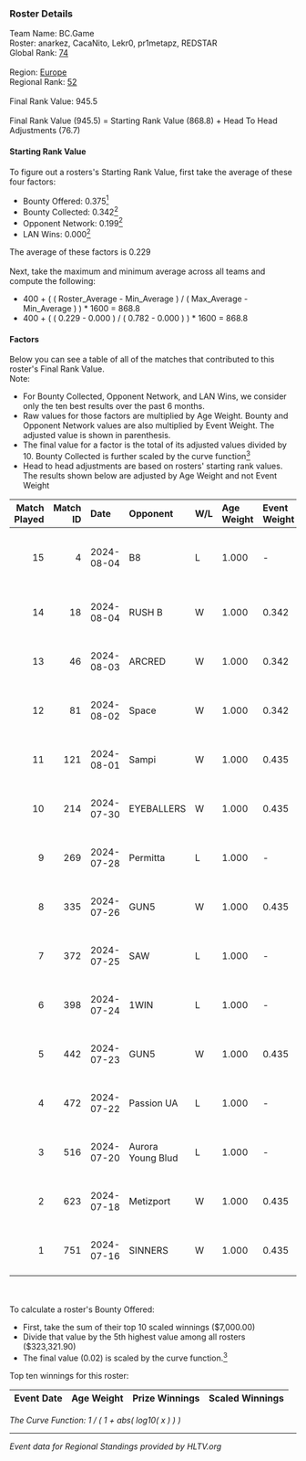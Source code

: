 ### Roster Details<br />
Team Name: BC.Game<br />
Roster: anarkez, CacaNito, Lekr0, pr1metapz, REDSTAR<br />
Global Rank: [74](../standings_global.md)<br />
<br />
Region: [Europe]( ../standings_europe.md)<br />
Regional Rank: [52]( ../standings_europe.md)<br />
<br />
Final Rank Value:  945.5<br />
<br />
Final Rank Value (945.5) = Starting Rank Value (868.8) + Head To Head Adjustments (76.7)<br />

#### Starting Rank Value<br />
To figure out a rosters's Starting Rank Value, first take the average of these four factors:<br />
- Bounty Offered: 0.375[<sup>1</sup>](#table2)
- Bounty Collected: 0.342[<sup>2</sup>](#table1)
- Opponent Network: 0.199[<sup>2</sup>](#table1)
- LAN Wins: 0.000[<sup>2</sup>](#table1)

The average of these factors is 0.229<br />
<br />
Next, take the maximum and minimum average across all teams and compute the following:<br />
- 400 + ( ( Roster_Average - Min_Average ) / ( Max_Average - Min_Average ) ) * 1600 = 868.8
- 400 + ( ( 0.229 - 0.000 ) / ( 0.782 - 0.000 ) ) * 1600 = 868.8


#### Factors<br />
Below you can see a table of all of the matches that contributed to this roster's Final Rank Value.<br />
Note:<br />

- For Bounty Collected, Opponent Network, and LAN Wins, we consider only the ten best results over the past 6 months.
- Raw values for those factors are multiplied by Age Weight. Bounty and Opponent Network values are also multiplied by Event Weight. The adjusted value is shown in parenthesis.
- The final value for a factor is the total of its adjusted values divided by 10. Bounty Collected is further scaled by the curve function[<sup>3</sup>](#curveFunction)
- Head to head adjustments are based on rosters' starting rank values. The results shown below are adjusted by Age Weight and not Event Weight
<span id="table1"></span><br />


| Match Played | Match ID | Date       | Opponent          | W/L | Age Weight | Event Weight | Bounty Collected | Opponent Network | LAN Wins  | H2H Adj. | Roster                                       |
| -: | -: | :- | :- | :- | :- | :- | :- | :- | :- | -: | :- |
|           15 |        4 | 2024-08-04 | B8                | L   | 1.000      | -            | -                | -                | -         |    -7.01 | anarkez, CacaNito, Lekr0, pr1metapz, REDSTAR |
|           14 |       18 | 2024-08-04 | RUSH B            | W   | 1.000      | 0.342        | 0.026 (0.009)    | 0.386 (0.132)    | 0 (0.000) |    16.17 | anarkez, CacaNito, joel, Lekr0, pr1metapz    |
|           13 |       46 | 2024-08-03 | ARCRED            | W   | 1.000      | 0.342        | 0.041 (0.014)    | 0.344 (0.118)    | 0 (0.000) |    16.77 | anarkez, CacaNito, joel, Lekr0, pr1metapz    |
|           12 |       81 | 2024-08-02 | Space             | W   | 1.000      | 0.342        | 0.006 (0.002)    | 0.406 (0.139)    | 0 (0.000) |    12.62 | anarkez, CacaNito, joel, Lekr0, pr1metapz    |
|           11 |      121 | 2024-08-01 | Sampi             | W   | 1.000      | 0.435        | 0.027 (0.012)    | 1.000 (0.435)    | 0 (0.000) |    14.35 | anarkez, CacaNito, joel, Lekr0, pr1metapz    |
|           10 |      214 | 2024-07-30 | EYEBALLERS        | W   | 1.000      | 0.435        | 0.005 (0.002)    | 0.509 (0.221)    | 0 (0.000) |    11.73 | anarkez, CacaNito, joel, Lekr0, pr1metapz    |
|            9 |      269 | 2024-07-28 | Permitta          | L   | 1.000      | -            | -                | -                | -         |   -14.81 | anarkez, CacaNito, joel, Lekr0, pr1metapz    |
|            8 |      335 | 2024-07-26 | GUN5              | W   | 1.000      | 0.435        | 0.073 (0.032)    | 0.570 (0.248)    | 0 (0.000) |    15.79 | anarkez, CacaNito, joel, Lekr0, pr1metapz    |
|            7 |      372 | 2024-07-25 | SAW               | L   | 1.000      | -            | -                | -                | -         |    -5.06 | anarkez, CacaNito, joel, Lekr0, pr1metapz    |
|            6 |      398 | 2024-07-24 | 1WIN              | L   | 1.000      | -            | -                | -                | -         |   -12.14 | anarkez, CacaNito, joel, Lekr0, pr1metapz    |
|            5 |      442 | 2024-07-23 | GUN5              | W   | 1.000      | 0.435        | 0.073 (0.032)    | 0.570 (0.248)    | 0 (0.000) |    17.17 | anarkez, CacaNito, joel, Lekr0, pr1metapz    |
|            4 |      472 | 2024-07-22 | Passion UA        | L   | 1.000      | -            | -                | -                | -         |    -6.63 | anarkez, CacaNito, joel, Lekr0, pr1metapz    |
|            3 |      516 | 2024-07-20 | Aurora Young Blud | L   | 1.000      | -            | -                | -                | -         |   -14.78 | anarkez, CacaNito, joel, Lekr0, pr1metapz    |
|            2 |      623 | 2024-07-18 | Metizport         | W   | 1.000      | 0.435        | 0.004 (0.002)    | 0.236 (0.102)    | 0 (0.000) |    12.68 | anarkez, CacaNito, joel, Lekr0, pr1metapz    |
|            1 |      751 | 2024-07-16 | SINNERS           | W   | 1.000      | 0.435        | 0.037 (0.016)    | 0.797 (0.346)    | 0 (0.000) |    19.84 | anarkez, CacaNito, joel, Lekr0, pr1metapz    |

<br />
<span id="table2"></span><br />
To calculate a roster's Bounty Offered:<br />

- First, take the sum of their top 10 scaled winnings ($7,000.00)
- Divide that value by the 5th highest value among all rosters ($323,321.90)
- The final value (0.02) is scaled by the curve function.[<sup>3</sup>](#curveFunction)

Top ten winnings for this roster:<br />

| Event Date | Age Weight | Prize Winnings | Scaled Winnings |
| :- | -: | :- | :- |


<span id="curveFunction"></span>_The Curve Function: 1 / ( 1 + abs( log10( x ) ) )_<br />

---
_Event data for Regional Standings provided by HLTV.org_<br />
